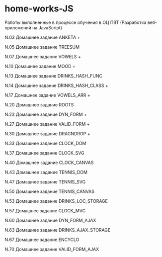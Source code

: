 ﻿# home-works-JS
Работы выполненные в процессе обучения в ОЦ ПВТ (Разработка веб-приложений на JavaScript)

N.03 Домашнее задание ANKETA  +

N.05 Домашнее задание TREESUM

N.07 Домашнее задание VOWELS  +

N.10 Домашнее задание MOOD  +

N.13 Домашнее задание DRINKS_HASH_FUNC

N.14 Домашнее задание DRINKS_HASH_CLASS +

N.17 Домашнее задание VOWELS_ARR  +

N.20 Домашнее задание ROOTS

N.23 Домашнее задание DYN_FORM +

N.27 Домашнее задание VALID_FORM +

N.30 Домашнее задание DRAGNDROP +

N.33 Домашнее задание CLOCK_DOM

N.37 Домашнее задание CLOCK_SVG

N.40 Домашнее задание CLOCK_CANVAS

N.43 Домашнее задание TENNIS_DOM

N.47 Домашнее задание TENNIS_SVG

N.50 Домашнее задание TENNIS_CANVAS

N.53 Домашнее задание DRINKS_LOC_STORAGE

N.57 Домашнее задание CLOCK_MVC

N.60 Домашнее задание DYN_FORM_AJAX

N.63 Домашнее задание DRINKS_AJAX_STORAGE

N.67 Домашнее задание ENCYCLO

N.70 Домашнее задание VALID_FORM_AJAX

